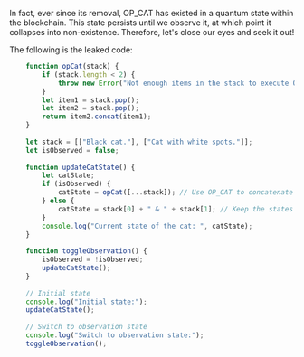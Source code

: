 In fact, ever since its removal, OP_CAT has existed in a quantum state within the blockchain. This state persists until we observe it, at which point it collapses into non-existence. Therefore, let's close our eyes and seek it out!

The following is the leaked code:

```javascript
    function opCat(stack) {
        if (stack.length < 2) {
            throw new Error("Not enough items in the stack to execute OP_CAT.");
        }
        let item1 = stack.pop();
        let item2 = stack.pop();
        return item2.concat(item1);
    }
    
    let stack = [["Black cat."], ["Cat with white spots."]];
    let isObserved = false;
    
    function updateCatState() {
        let catState;
        if (isObserved) {
            catState = opCat([...stack]); // Use OP_CAT to concatenate states.
        } else {
            catState = stack[0] + " & " + stack[1]; // Keep the states separate.
        }
        console.log("Current state of the cat: ", catState);
    }
    
    function toggleObservation() {
        isObserved = !isObserved;
        updateCatState();
    }
    
    // Initial state
    console.log("Initial state:");
    updateCatState();
    
    // Switch to observation state
    console.log("Switch to observation state:");
    toggleObservation();
```
